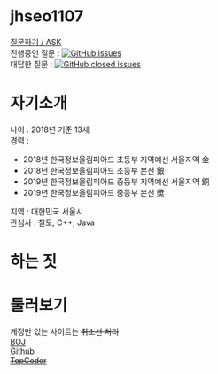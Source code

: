 # jhseo1107
[질문하기 / ASK](https://github.com/jhseo1107/jhseo1107/issues/new)  
진행중인 질문 : 
[![GitHub issues](https://img.shields.io/github/issues/jhseo1107/jhseo1107.svg)](https://github.com/jhseo1107/jhseo1107/issues?q=is%3Aopen+is%3Aissue)   
대답한 질문 : 
[![GitHub closed issues](https://img.shields.io/github/issues-closed/jhseo1107/jhseo1107.svg)](https://github.com/jhseo1107/jhseo1107/issues?q=is%3Aissue+is%3Aclosed)
# 자기소개
나이 : 2018년 기준 13세  
경력 :   
- 2018년 한국정보올림피아드 초등부 지역예선 서울지역 金  
- 2018년 한국정보올림피아드 초등부 본선 銀
- 2019년 한국정보올림피아드 중등부 지역예선 서울지역 銅
- 2019년 한국정보올림피아드 중등부 본선 奬

지역 : 대한민국 서울시  
관심사 : 철도, C++, Java  

# 하는 짓

# 둘러보기
계정만 있는 사이트는 ~~취소선 처리~~  
[BOJ](https://acmicpc.net/user/jhseo1107)  
[Github](https://github.com/jhseo1107)  
~~[TopCoder](https://www.topcoder.com/members/jhseo1107/)~~
